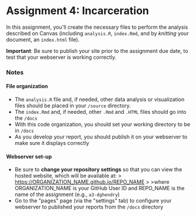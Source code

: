 # Assignment 4: Incarceration

In this assignment, you'll create the necessary files to perform the analysis described on Canvas (including `analysis.R`, `index.Rmd`, and by *knitting* your document, an `index.html` file).

**Important**: Be sure to publish your site prior to the assignment due date, to test that your webserver is working correctly.

### Notes

#### File organization

-   The `analysis.R` file and, if needed, other data analysis or visualization files should be placed in your `/source` directory.
-   The `index.Rmd` and, if needed, other `.Rmd` and `.HTML` files should go into the `/docs`
-   With this code organization, you should set your working directory to be in `/docs`
-   As you develop your report, you should publish it on your webserver to make sure it displays correctly

#### Webserver set-up

-   Be sure to **change your repository settings** so that you can view the hosted website, which will be available at: \> <https://ORGANIZATION_NAME.github.io/REPO_NAME> \> \>where ORGANIZATION_NAME is your GitHub User ID and REPO_NAME is the name of the assignment (e.g., `a3-dghendry`)
-   Go to the "pages" page (via the "settings" tab) to configure your webserver to published your reports from the `/docs` directory
